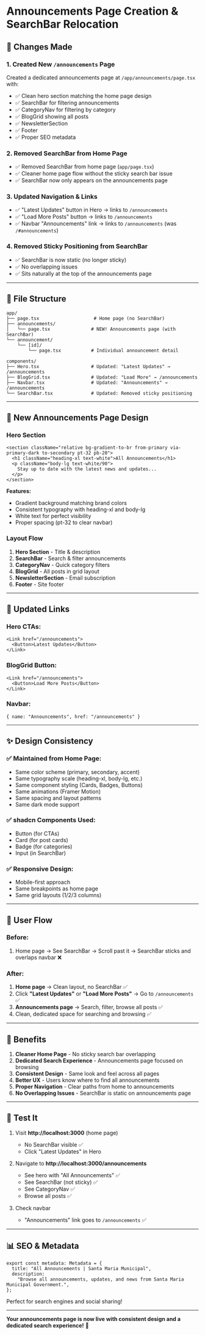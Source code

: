 # Announcements Page Creation & SearchBar Relocation

## 🎯 Changes Made

### 1. **Created New `/announcements` Page**

Created a dedicated announcements page at `/app/announcements/page.tsx` with:

- ✅ Clean hero section matching the home page design
- ✅ SearchBar for filtering announcements
- ✅ CategoryNav for filtering by category
- ✅ BlogGrid showing all posts
- ✅ NewsletterSection
- ✅ Footer
- ✅ Proper SEO metadata

### 2. **Removed SearchBar from Home Page**

- ✅ Removed SearchBar from home page (`app/page.tsx`)
- ✅ Cleaner home page flow without the sticky search bar issue
- ✅ SearchBar now only appears on the announcements page

### 3. **Updated Navigation & Links**

- ✅ "Latest Updates" button in Hero → links to `/announcements`
- ✅ "Load More Posts" button → links to `/announcements`
- ✅ Navbar "Announcements" link → links to `/announcements` (was `/#announcements`)

### 4. **Removed Sticky Positioning from SearchBar**

- ✅ SearchBar is now static (no longer sticky)
- ✅ No overlapping issues
- ✅ Sits naturally at the top of the announcements page

---

## 📁 File Structure

```
app/
├── page.tsx                    # Home page (no SearchBar)
├── announcements/
│   └── page.tsx               # NEW! Announcements page (with SearchBar)
└── announcement/
    └── [id]/
        └── page.tsx           # Individual announcement detail

components/
├── Hero.tsx                   # Updated: "Latest Updates" → /announcements
├── BlogGrid.tsx               # Updated: "Load More" → /announcements
├── Navbar.tsx                 # Updated: "Announcements" → /announcements
└── SearchBar.tsx              # Updated: Removed sticky positioning
```

---

## 🎨 New Announcements Page Design

### Hero Section

```tsx
<section className="relative bg-gradient-to-br from-primary via-primary-dark to-secondary pt-32 pb-20">
  <h1 className="heading-xl text-white">All Announcements</h1>
  <p className="body-lg text-white/90">
    Stay up to date with the latest news and updates...
  </p>
</section>
```

**Features:**

- Gradient background matching brand colors
- Consistent typography with heading-xl and body-lg
- White text for perfect visibility
- Proper spacing (pt-32 to clear navbar)

### Layout Flow

1. **Hero Section** - Title & description
2. **SearchBar** - Search & filter announcements
3. **CategoryNav** - Quick category filters
4. **BlogGrid** - All posts in grid layout
5. **NewsletterSection** - Email subscription
6. **Footer** - Site footer

---

## 🔗 Updated Links

### Hero CTAs:

```tsx
<Link href="/announcements">
  <Button>Latest Updates</Button>
</Link>
```

### BlogGrid Button:

```tsx
<Link href="/announcements">
  <Button>Load More Posts</Button>
</Link>
```

### Navbar:

```tsx
{ name: "Announcements", href: "/announcements" }
```

---

## ✨ Design Consistency

### ✅ Maintained from Home Page:

- Same color scheme (primary, secondary, accent)
- Same typography scale (heading-xl, body-lg, etc.)
- Same component styling (Cards, Badges, Buttons)
- Same animations (Framer Motion)
- Same spacing and layout patterns
- Same dark mode support

### ✅ shadcn Components Used:

- Button (for CTAs)
- Card (for post cards)
- Badge (for categories)
- Input (in SearchBar)

### ✅ Responsive Design:

- Mobile-first approach
- Same breakpoints as home page
- Same grid layouts (1/2/3 columns)

---

## 📱 User Flow

### Before:

1. Home page → See SearchBar → Scroll past it → SearchBar sticks and overlaps navbar ❌

### After:

1. **Home page** → Clean layout, no SearchBar ✅
2. Click **"Latest Updates"** or **"Load More Posts"** → Go to `/announcements` ✅
3. **Announcements page** → Search, filter, browse all posts ✅
4. Clean, dedicated space for searching and browsing ✅

---

## 🎯 Benefits

1. **Cleaner Home Page** - No sticky search bar overlapping
2. **Dedicated Search Experience** - Announcements page focused on browsing
3. **Consistent Design** - Same look and feel across all pages
4. **Better UX** - Users know where to find all announcements
5. **Proper Navigation** - Clear paths from home to announcements
6. **No Overlapping Issues** - SearchBar is static on announcements page

---

## 🧪 Test It

1. Visit **http://localhost:3000** (home page)
   - No SearchBar visible ✅
   - Click "Latest Updates" in Hero
2. Navigate to **http://localhost:3000/announcements**

   - See hero with "All Announcements" ✅
   - See SearchBar (not sticky) ✅
   - See CategoryNav ✅
   - Browse all posts ✅

3. Check navbar
   - "Announcements" link goes to `/announcements` ✅

---

## 📊 SEO & Metadata

```tsx
export const metadata: Metadata = {
  title: "All Announcements | Santa Maria Municipal",
  description:
    "Browse all announcements, updates, and news from Santa Maria Municipal Government.",
};
```

Perfect for search engines and social sharing!

---

**Your announcements page is now live with consistent design and a dedicated search experience!** 🎉
